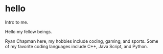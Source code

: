 # hello
Intro to me. 

Hello my fellow beings.

Ryan Chapman here, my hobbies include coding, gaming, and sports.
Some of my favorite coding languages include C++, Java Script, and Python.
